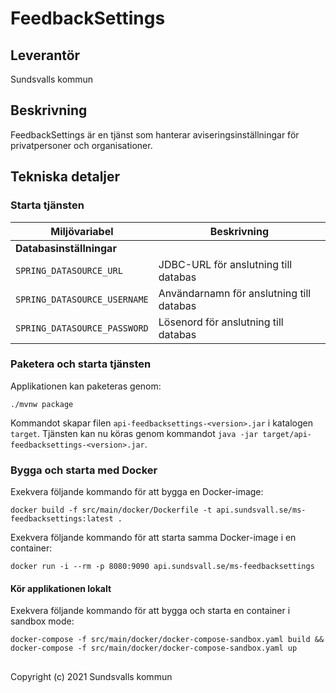 # FeedbackSettings

## Leverantör

Sundsvalls kommun

## Beskrivning
FeedbackSettings är en tjänst som hanterar aviseringsinställningar för privatpersoner och organisationer.


## Tekniska detaljer

### Starta tjänsten

|Miljövariabel|Beskrivning|
|---|---|
|**Databasinställningar**||
|`SPRING_DATASOURCE_URL`|JDBC-URL för anslutning till databas|
|`SPRING_DATASOURCE_USERNAME`|Användarnamn för anslutning till databas|
|`SPRING_DATASOURCE_PASSWORD`|Lösenord för anslutning till databas|


### Paketera och starta tjänsten
Applikationen kan paketeras genom:

```
./mvnw package
```
Kommandot skapar filen `api-feedbacksettings-<version>.jar` i katalogen `target`. Tjänsten kan nu köras genom kommandot `java -jar target/api-feedbacksettings-<version>.jar`.

### Bygga och starta med Docker
Exekvera följande kommando för att bygga en Docker-image:

```
docker build -f src/main/docker/Dockerfile -t api.sundsvall.se/ms-feedbacksettings:latest .
```

Exekvera följande kommando för att starta samma Docker-image i en container:

```
docker run -i --rm -p 8080:9090 api.sundsvall.se/ms-feedbacksettings
```

#### Kör applikationen lokalt
Exekvera följande kommando för att bygga och starta en container i sandbox mode:  

```
docker-compose -f src/main/docker/docker-compose-sandbox.yaml build && docker-compose -f src/main/docker/docker-compose-sandbox.yaml up
```


## 
Copyright (c) 2021 Sundsvalls kommun